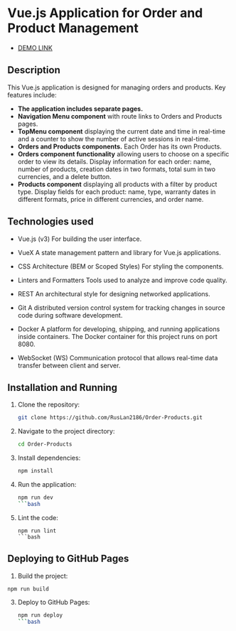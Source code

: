 # Vue.js Application for Order and Product Management

-  [DEMO LINK](https://ruslan2186.github.io/Order-Products/#/)  

## Description

This Vue.js application is designed for managing orders and products. Key features include:

- **The application includes separate pages.**
- **Navigation Menu component** with route links to Orders and Products pages.
- **TopMenu component** displaying the current date and time in real-time and a counter to show the number of active sessions in real-time.
-  **Orders and Products components.** Each Order has its own Products.
-  **Orders component functionality** allowing users to choose on a specific order to view its details. Display information for each order: name, number of products, creation dates in two formats, total sum in two currencies, and a delete button.
-  **Products component** displaying all products with a filter by product type. Display fields for each product: name, type, warranty dates in different formats, price in different currencies, and order name.

## Technologies used

- Vue.js (v3)
For building the user interface.

- VueX
A state management pattern and library for Vue.js applications.

- CSS Architecture (BEM or Scoped Styles)
For styling the components.

- Linters and Formatters
Tools used to analyze and improve code quality. 

- REST
An architectural style for designing networked applications.

- Git
A distributed version control system for tracking changes in source code during software development. 

- Docker
A platform for developing, shipping, and running applications inside containers. The Docker container for this project runs on port 8080.

- WebSocket (WS)
Communication protocol that allows real-time data transfer between client and server.

## Installation and Running

1. Clone the repository:
   
    ```bash
    git clone https://github.com/RusLan2186/Order-Products.git
    ```
    
3. Navigate to the project directory:
   
    ```bash
    cd Order-Products
    ```
    
4. Install dependencies:
   
    ```bash
    npm install
    ```
    
5. Run the application:
   
    ```bash
    npm run dev
    ```bash
    
7. Lint the code:
   
    ```
    npm run lint
    ```bash

## Deploying to GitHub Pages

1. Build the project:
   
 ```bash
 npm run build
 ```

3. Deploy to GitHub Pages:
   
    ```bash
    npm run deploy
    ```bash


